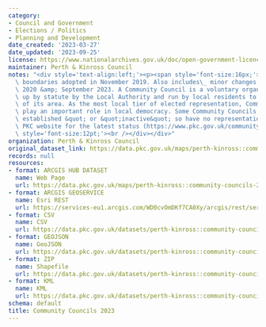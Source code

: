 ```yaml
---
category:
- Council and Government
- Elections / Politics
- Planning and Development
date_created: '2023-03-27'
date_updated: '2023-09-25'
license: https://www.nationalarchives.gov.uk/doc/open-government-licence/version/3/
maintainer: Perth & Kinross Council
notes: "<div style='text-align:left;'><p><span style='font-size:16px;'>Community Council\
  \ boundaries adopted in November 2019. Also includes\_ minor changes made in January\
  \ 2020 &amp; September 2023. A Community Council is a voluntary organisation set\
  \ up by statute by the Local Authority and run by local residents to act on behalf\
  \ of its area. As the most local tier of elected representation, Community Councils\
  \ play an important role in local democracy. Some Community Councils are &quot;not\
  \ established &quot; or &quot;inactive&quot; so have no representation. Check the\
  \ PKC website for the latest status (https://www.pkc.gov.uk/communitycouncilcontacts).</span></p><div\
  \ style='font-size:12pt;'><br /></div></div>"
organization: Perth & Kinross Council
original_dataset_link: https://data.pkc.gov.uk/maps/perth-kinross::community-councils-2023
records: null
resources:
- format: ARCGIS HUB DATASET
  name: Web Page
  url: https://data.pkc.gov.uk/maps/perth-kinross::community-councils-2023
- format: ARCGIS GEOSERVICE
  name: Esri REST
  url: https://services-eu1.arcgis.com/WD0cvOmDKf7CA0Xy/arcgis/rest/services/Community_Councils_2019/FeatureServer/28
- format: CSV
  name: CSV
  url: https://data.pkc.gov.uk/datasets/perth-kinross::community-councils-2023.csv?where=1=1&outSR=%7B%22latestWkid%22%3A27700%2C%22wkid%22%3A27700%7D
- format: GEOJSON
  name: GeoJSON
  url: https://data.pkc.gov.uk/datasets/perth-kinross::community-councils-2023.geojson?where=1=1&outSR=%7B%22latestWkid%22%3A27700%2C%22wkid%22%3A27700%7D
- format: ZIP
  name: Shapefile
  url: https://data.pkc.gov.uk/datasets/perth-kinross::community-councils-2023.zip?where=1=1&outSR=%7B%22latestWkid%22%3A27700%2C%22wkid%22%3A27700%7D
- format: KML
  name: KML
  url: https://data.pkc.gov.uk/datasets/perth-kinross::community-councils-2023.kml?where=1=1&outSR=%7B%22latestWkid%22%3A27700%2C%22wkid%22%3A27700%7D
schema: default
title: Community Councils 2023
---
```

